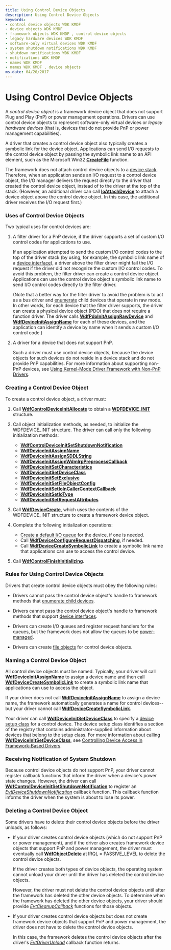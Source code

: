 ```yaml
---
title: Using Control Device Objects
description: Using Control Device Objects
keywords:
- control device objects WDK KMDF
- device objects WDK KMDF
- framework objects WDK KMDF , control device objects
- legacy hardware devices WDK KMDF
- software-only virtual devices WDK KMDF
- system shutdown notifications WDK KMDF
- shutdown notifications WDK KMDF
- notifications WDK KMDF
- names WDK KMDF
- names WDK KMDF , device objects
ms.date: 04/20/2017
---
```


# Using Control Device Objects


A *control device object* is a framework device object that does not support Plug and Play (PnP) or power management operations. Drivers can use control device objects to represent software-only virtual devices or *legacy hardware devices* (that is, devices that do not provide PnP or power management capabilities).

A driver that creates a control device object also typically creates a symbolic link for the device object. Applications can send I/O requests to the control device object by passing the symbolic link name to an API element, such as the Microsoft Win32 [**CreateFile**](/windows/win32/api/fileapi/nf-fileapi-createfilea) function.

The framework does not attach control device objects to a [device stack](wdm-concepts-for-kmdf-drivers.md#device-stacks). Therefore, when an application sends an I/O request to a control device object, the I/O manager delivers the request directly to the driver that created the control device object, instead of to the driver at the top of the stack. (However, an additional driver can call [**IoAttachDevice**](/windows-hardware/drivers/ddi/wdm/nf-wdm-ioattachdevice) to attach a device object above the control device object. In this case, the additional driver receives the I/O request first.)

### Uses of Control Device Objects

Two typical uses for control devices are:

1.  A filter driver for a PnP device, if the driver supports a set of custom I/O control codes for applications to use.

    If an application attempted to send the custom I/O control codes to the top of the driver stack (by using, for example, the symbolic link name of a [device interface](using-device-interfaces.md)), a driver above the filter driver might fail the I/O request if the driver did not recognize the custom I/O control codes. To avoid this problem, the filter driver can create a control device object. Applications can use the control device object's symbolic link name to send I/O control codes directly to the filter driver.

    (Note that a better way for the filter driver to avoid the problem is to act as a bus driver and [enumerate](enumerating-the-devices-on-a-bus.md) child devices that operate in raw mode. In other words, for each device that the filter driver supports, the driver can create a physical device object (PDO) that does not require a function driver. The driver calls [**WdfPdoInitAssignRawDevice**](/windows-hardware/drivers/ddi/wdfpdo/nf-wdfpdo-wdfpdoinitassignrawdevice) and [**WdfDeviceInitAssignName**](/windows-hardware/drivers/ddi/wdfdevice/nf-wdfdevice-wdfdeviceinitassignname) for each of these devices, and the application can identify a device by name when it sends a custom I/O control code.)

2.  A driver for a device that does not support PnP.

    Such a driver must use control device objects, because the device objects for such devices do not reside in a device stack and do not provide PnP capabilities. For more information about supporting non-PnP devices, see [Using Kernel-Mode Driver Framework with Non-PnP Drivers](using-kernel-mode-driver-framework-with-non-pnp-drivers.md).

### Creating a Control Device Object

To create a control device object, a driver must:

1.  Call [**WdfControlDeviceInitAllocate**](/windows-hardware/drivers/ddi/wdfcontrol/nf-wdfcontrol-wdfcontroldeviceinitallocate) to obtain a [**WDFDEVICE\_INIT**](./wdfdevice_init.md) structure.

2.  Call object initialization methods, as needed, to initialize the WDFDEVICE\_INIT structure. The driver can call only the following initialization methods:
    -   [**WdfControlDeviceInitSetShutdownNotification**](/windows-hardware/drivers/ddi/wdfcontrol/nf-wdfcontrol-wdfcontroldeviceinitsetshutdownnotification)
    -   [**WdfDeviceInitAssignName**](/windows-hardware/drivers/ddi/wdfdevice/nf-wdfdevice-wdfdeviceinitassignname)
    -   [**WdfDeviceInitAssignSDDLString**](/windows-hardware/drivers/ddi/wdfdevice/nf-wdfdevice-wdfdeviceinitassignsddlstring)
    -   [**WdfDeviceInitAssignWdmIrpPreprocessCallback**](/windows-hardware/drivers/ddi/wdfdevice/nf-wdfdevice-wdfdeviceinitassignwdmirppreprocesscallback)
    -   [**WdfDeviceInitSetCharacteristics**](/windows-hardware/drivers/ddi/wdfdevice/nf-wdfdevice-wdfdeviceinitsetcharacteristics)
    -   [**WdfDeviceInitSetDeviceClass**](/windows-hardware/drivers/ddi/wdfdevice/nf-wdfdevice-wdfdeviceinitsetdeviceclass)
    -   [**WdfDeviceInitSetExclusive**](/windows-hardware/drivers/ddi/wdfdevice/nf-wdfdevice-wdfdeviceinitsetexclusive)
    -   [**WdfDeviceInitSetFileObjectConfig**](/windows-hardware/drivers/ddi/wdfdevice/nf-wdfdevice-wdfdeviceinitsetfileobjectconfig)
    -   [**WdfDeviceInitSetIoInCallerContextCallback**](/windows-hardware/drivers/ddi/wdfdevice/nf-wdfdevice-wdfdeviceinitsetioincallercontextcallback)
    -   [**WdfDeviceInitSetIoType**](/windows-hardware/drivers/ddi/wdfdevice/nf-wdfdevice-wdfdeviceinitsetiotype)
    -   [**WdfDeviceInitSetRequestAttributes**](/windows-hardware/drivers/ddi/wdfdevice/nf-wdfdevice-wdfdeviceinitsetrequestattributes)

3.  Call [**WdfDeviceCreate**](/windows-hardware/drivers/ddi/wdfdevice/nf-wdfdevice-wdfdevicecreate), which uses the contents of the WDFDEVICE\_INIT structure to create a framework device object.

4.  Complete the following initialization operations:
    -   [Create a default I/O queue](creating-i-o-queues.md) for the device, if one is needed.
    -   Call [**WdfDeviceConfigureRequestDispatching**](/windows-hardware/drivers/ddi/wdfdevice/nf-wdfdevice-wdfdeviceconfigurerequestdispatching), if needed.
    -   Call [**WdfDeviceCreateSymbolicLink**](/windows-hardware/drivers/ddi/wdfdevice/nf-wdfdevice-wdfdevicecreatesymboliclink) to create a symbolic link name that applications can use to access the control device.

5.  Call [**WdfControlFinishInitializing**](/windows-hardware/drivers/ddi/wdfcontrol/nf-wdfcontrol-wdfcontrolfinishinitializing).

### Rules for Using Control Device Objects

Drivers that create control device objects must obey the following rules:

-   Drivers cannot pass the control device object's handle to framework methods that [enumerate child devices](enumerating-the-devices-on-a-bus.md).

-   Drivers cannot pass the control device object's handle to framework methods that support [device interfaces](using-device-interfaces.md).

-   Drivers can create I/O queues and register request handlers for the queues, but the framework does not allow the queues to be [power-managed](using-power-managed-i-o-queues.md).

-   Drivers can create [file objects](framework-file-objects.md) for control device objects.

### Naming a Control Device Object

All control device objects must be named. Typically, your driver will call [**WdfDeviceInitAssignName**](/windows-hardware/drivers/ddi/wdfdevice/nf-wdfdevice-wdfdeviceinitassignname) to assign a device name and then call [**WdfDeviceCreateSymbolicLink**](/windows-hardware/drivers/ddi/wdfdevice/nf-wdfdevice-wdfdevicecreatesymboliclink) to create a symbolic link name that applications can use to access the object.

If your driver does not call [**WdfDeviceInitAssignName**](/windows-hardware/drivers/ddi/wdfdevice/nf-wdfdevice-wdfdeviceinitassignname) to assign a device name, the framework automatically generates a name for control devices--but your driver cannot call [**WdfDeviceCreateSymbolicLink**](/windows-hardware/drivers/ddi/wdfdevice/nf-wdfdevice-wdfdevicecreatesymboliclink).

Your driver can call [**WdfDeviceInitSetDeviceClass**](/windows-hardware/drivers/ddi/wdfdevice/nf-wdfdevice-wdfdeviceinitsetdeviceclass) to specify a [device setup class](../install/overview-of-device-setup-classes.md) for a control device. The device setup class identifies a section of the registry that contains administrator-supplied information about devices that belong to the setup class. For more information about calling [**WdfDeviceInitSetDeviceClass**](/windows-hardware/drivers/ddi/wdfdevice/nf-wdfdevice-wdfdeviceinitsetdeviceclass), see [Controlling Device Access in Framework-Based Drivers](controlling-device-access-in-kmdf-drivers.md).

### Receiving Notification of System Shutdown

Because control device objects do not support PnP, your driver cannot register callback functions that inform the driver when a device's power state changes. However, the driver can call [**WdfControlDeviceInitSetShutdownNotification**](/windows-hardware/drivers/ddi/wdfcontrol/nf-wdfcontrol-wdfcontroldeviceinitsetshutdownnotification) to register an [*EvtDeviceShutdownNotification*](/windows-hardware/drivers/ddi/wdfcontrol/nc-wdfcontrol-evt_wdf_device_shutdown_notification) callback function. This callback function informs the driver when the system is about to lose its power.

### Deleting a Control Device Object

Some drivers have to delete their control device objects before the driver unloads, as follows:

-   If your driver creates control device objects (which do not support PnP or power management), and if the driver also creates framework device objects that support PnP and power management, the driver must eventually call [**WdfObjectDelete**](/windows-hardware/drivers/ddi/wdfobject/nf-wdfobject-wdfobjectdelete) at IRQL = PASSIVE\_LEVEL to delete the control device objects.

    If the driver creates both types of device objects, the operating system cannot unload your driver until the driver has deleted the control device objects.

    However, the driver must not delete the control device objects until after the framework has deleted the other device objects. To determine when the framework has deleted the other device objects, your driver should provide [*EvtCleanupCallback*](/windows-hardware/drivers/ddi/wdfobject/nc-wdfobject-evt_wdf_object_context_cleanup) functions for those objects.

-   If your driver creates control device objects but does not create framework device objects that support PnP and power management, the driver does not have to delete the control device objects.

    In this case, the framework deletes the control device objects after the driver's [*EvtDriverUnload*](/windows-hardware/drivers/ddi/wdfdriver/nc-wdfdriver-evt_wdf_driver_unload) callback function returns.

 

